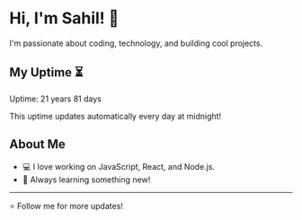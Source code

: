 # Hi, I'm Sahil! 👋

I'm passionate about coding, technology, and building cool projects.

## My Uptime ⏳
Uptime: 21 years 81 days

This uptime updates automatically every day at midnight!

## About Me
- 💻 I love working on JavaScript, React, and Node.js.
- 🎯 Always learning something new!

---

⭐️ Follow me for more updates!
